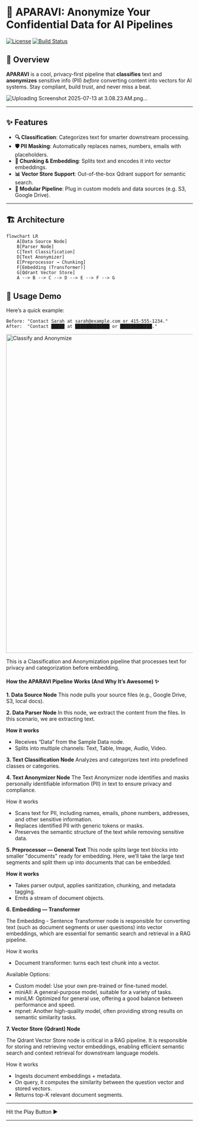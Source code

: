 # 🔐 APARAVI: Anonymize Your Confidential Data for AI Pipelines

[![License](https://img.shields.io/badge/license-MIT-blue.svg)]()
[![Build Status](https://img.shields.io/badge/build-passing-brightgreen.svg)]()

## 🚀 Overview

**APARAVI** is a cool, privacy-first pipeline that **classifies** text and **anonymizes** sensitive info (PII) *before* converting content into vectors for AI systems. Stay compliant, build trust, and never miss a beat.

![Uploading Screenshot 2025-07-13 at 3.08.23 AM.png…]()

---

## ✨ Features

- **🔍 Classification**: Categorizes text for smarter downstream processing.  
- **🛡 PII Masking**: Automatically replaces names, numbers, emails with placeholders.  
- **📄 Chunking & Embedding**: Splits text and encodes it into vector embeddings.  
- **📊 Vector Store Support**: Out-of-the-box Qdrant support for semantic search.  
- **🤖 Modular Pipeline**: Plug in custom models and data sources (e.g. S3, Google Drive).

---

## 🏗 Architecture

```
flowchart LR
    A[Data Source Node]
    B[Parser Node]
    C[Text Classification]
    D[Text Anonymizer]
    E[Preprocessor → Chunking]
    F[Embedding (Transformer)]
    G[Qdrant Vector Store]
    A --> B --> C --> D --> E --> F --> G
```

## 🎥 **Usage Demo**
Here’s a quick example:

```text
Before: "Contact Sarah at sarah@example.com or 415‑555‑1234."
After:  "Contact █████ at █████████████ or ████████████."
```

<img width="3279" height="860" alt="Classify and Anonymize" src="https://github.com/user-attachments/assets/0631fab3-55ee-499e-ad4c-3e00b218ba65" />

This is a Classification and Anonymization pipeline that processes text for privacy and categorization before embedding.

#### How the APARAVI Pipeline Works (And Why It’s Awesome) ✨

**1. Data Source Node**
This node pulls your source files (e.g., Google Drive, S3, local docs).

**2. Data Parser Node**
In this node, we extract the content from the files. In this scenario, we are extracting text.

**How it works**

* Receives “Data” from the Sample Data node.
* Splits into multiple channels: Text, Table, Image, Audio, Video.

**3. Text Classification Node**
Analyzes and categorizes text into predefined classes or categories.

**4. Text Anonymizer Node**
The Text Anonymizer node identifies and masks personally identifiable information (PII) in text to ensure privacy and compliance.

How it works

* Scans text for PII, including names, emails, phone numbers, addresses, and other sensitive information.
* Replaces identified PII with generic tokens or masks.
* Preserves the semantic structure of the text while removing sensitive data.
  
**5. Preprocessor — General Text**
This node splits large text blocks into smaller "documents" ready for embedding. Here, we’ll take the large text segments and split them up into documents that can be embedded.

**How it works**

* Takes parser output, applies sanitization, chunking, and metadata tagging.
* Emits a stream of document objects.
  
**6. Embedding — Transformer**

The Embedding - Sentence Transformer node is responsible for converting text (such as document segments or user questions) into vector embeddings, which are essential for semantic search and retrieval in a RAG pipeline.

How it works
* Document transformer: turns each text chunk into a vector.
  
Available Options:

* Custom model: Use your own pre-trained or fine-tuned model.
* miniAll: A general-purpose model, suitable for a variety of tasks.
* miniLM: Optimized for general use, offering a good balance between performance and speed.
* mpnet: Another high-quality model, often providing strong results on semantic similarity tasks.
  
**7. Vector Store (Qdrant) Node**

The Qdrant Vector Store node is critical in a RAG pipeline. It is responsible for storing and retrieving vector embeddings, enabling efficient semantic search and context retrieval for downstream language models.

How it works

* Ingests document embeddings + metadata.
* On query, it computes the similarity between the question vector and stored vectors.
* Returns top-K relevant document segments.

--- 

Hit the Play Button ▶️

---
